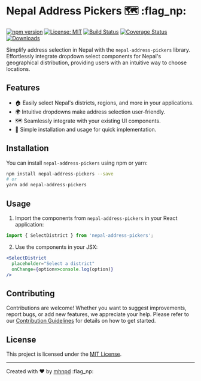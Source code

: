 # Nepal Address Pickers 🗺️ :flag_np:


[![npm version](https://badge.fury.io/js/nepal-address-pickers.svg)](https://badge.fury.io/js/nepal-address-pickers)
[![License: MIT](https://img.shields.io/badge/License-MIT-yellow.svg)](https://opensource.org/licenses/MIT)
[![Build Status](https://travis-ci.com/your-username/nepal-address-pickers.svg?branch=main)](https://travis-ci.com/your-username/nepal-address-pickers)
[![Coverage Status](https://coveralls.io/repos/github/your-username/nepal-address-pickers/badge.svg?branch=main)](https://coveralls.io/github/your-username/nepal-address-pickers?branch=main)
[![Downloads](https://img.shields.io/npm/dt/nepal-address-pickers.svg)](https://www.npmjs.com/package/nepal-address-pickers)


Simplify address selection in Nepal with the `nepal-address-pickers` library. Effortlessly integrate dropdown select components for Nepal's geographical distribution, providing users with an intuitive way to choose locations.


## Features

- 🏠 Easily select Nepal's districts, regions, and more in your applications.
- 🌍 Intuitive dropdowns make address selection user-friendly.
- 🗺️ Seamlessly integrate with your existing UI components.
- 🚀 Simple installation and usage for quick implementation.

## Installation

You can install `nepal-address-pickers` using npm or yarn:

```bash
npm install nepal-address-pickers --save
# or
yarn add nepal-address-pickers
```

## Usage

1. Import the components from `nepal-address-pickers` in your React application:

```javascript
import { SelectDistrict } from 'nepal-address-pickers';
```

2. Use the components in your JSX:

```jsx
<SelectDistrict
  placeholder="Select a district"
  onChange={option=>console.log(option)}
/>
```

## Contributing

Contributions are welcome! Whether you want to suggest improvements, report bugs, or add new features, we appreciate your help. Please refer to our [Contribution Guidelines](CONTRIBUTING.md) for details on how to get started.

## License

This project is licensed under the [MIT License](LICENSE).

---

Created with ❤️ by [mhnpd](https://github.com/mhnpd) :flag_np:

